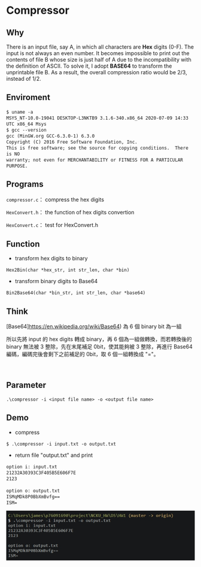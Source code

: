 # Compressor

## Why
There is an input file, say A, in which all characters are **Hex** digits (0-F). The input is not always an even number. It becomes impossible to print out the contents of file B whose size is just half of A due to the incompatibility with the definition of ASCII. 
To solve it, I adopt **BASE64** to transform the unprintable file B. As a result, the overall compression ratio would be 2/3, instead of 1/2.

## Enviroment
```
$ uname -a
MSYS_NT-10.0-19041 DESKTOP-L3NKTB9 3.1.6-340.x86_64 2020-07-09 14:33 UTC x86_64 Msys
$ gcc --version
gcc (MinGW.org GCC-6.3.0-1) 6.3.0
Copyright (C) 2016 Free Software Foundation, Inc.
This is free software; see the source for copying conditions.  There is NO
warranty; not even for MERCHANTABILITY or FITNESS FOR A PARTICULAR PURPOSE.
```

## Programs
`compressor.c`： compress the hex digits

`HexConvert.h`： the function of hex digits convertion

`HexConvert.c`： test for HexConvert.h

## Function
* transform hex digits to binary
```
Hex2Bin(char *hex_str, int str_len, char *bin) 
```
* transform binary digits to Base64
```
Bin2Base64(char *bin_str, int str_len, char *base64)
```

## Think
[Base64]https://en.wikipedia.org/wiki/Base64) 為 6 個 binary bit 為一組

所以先將 input 的 hex digits 轉成 binary，再 6 個為一組做轉換，而若轉換後的 binary 無法被 3 整除，先在末尾補足 0bit，使其能夠被 3 整除，再進行 Base64 編碼，編碼完後會剩下之前補足的 0bit，取 6 個一組轉換成 "="。

![]()

## Parameter
```
.\compressor -i <input file name> -o <output file name>
```

## Demo
* compress
```
$ .\compressor -i input.txt -o output.txt
```
* return file "output.txt" and print
```
option i: input.txt
21232A30393C3F405B5E606F7E
2123

option o: output.txt
ISMqMDk8P0BbXmBvfg==
ISM=
```
![](https://github.com/Wder4/DS/blob/master/HW1/demo.jpg?raw=false)
